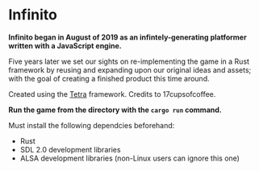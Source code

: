 # Infinito

**Infinito began in August of 2019 as an infintely-generating platformer written with a JavaScript engine.**

Five years later we set our sights on re-implementing the game in a Rust framework by reusing and expanding upon our original ideas and assets; with the goal of creating a finished product this time around.

Created using the [Tetra](https://github.com/17cupsofcoffee/tetra) framework. Credits to 17cupsofcoffee.

**Run the game from the directory with the `cargo run` command.**

Must install the following dependcies beforehand: 
- Rust
- SDL 2.0 development libraries
- ALSA development libraries (non-Linux users can ignore this one)
